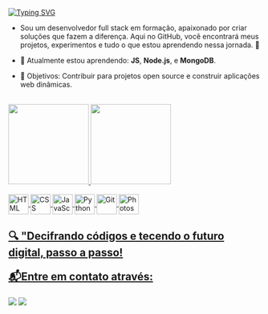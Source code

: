 <a href="https://git.io/typing-svg"><img src="https://readme-typing-svg.demolab.com?font=Fira+Code&pause=1000&random=false&width=435&lines=Ol%C3%A1+Mundo+%F0%9F%96%96%F0%9F%A4%96;Me+chamo+Filipe;Sou+um+futuro+full+stack+dev+%F0%9F%9A%80" alt="Typing SVG" /></a>

- Sou um desenvolvedor full stack em formação, apaixonado por criar soluções que fazem a diferença. Aqui no GitHub, você encontrará meus projetos, experimentos e tudo o que estou aprendendo nessa jornada. 🚀

- 🌱 Atualmente estou aprendendo: **JS**, **Node.js**, e **MongoDB**.
- 💼 Objetivos: Contribuir para projetos open source e construir aplicações web dinâmicas.

<br>

<div>
  <a href="https://github.com/pardal-code">
  <img height="160em" src="https://github-readme-stats.vercel.app/api?username=pardal-code&show_icons=true&theme=dark&include_all_commits=true&count_private=true"/>
  <img height="160em" src="https://github-readme-stats.vercel.app/api/top-langs/?username=pardal-code&layout=compact&langs_count=7&theme=dark"/>
</div>

<div style="display: inline_block"><br>
    <img align="center" title="HTML" height="40em" src="https://cdn.jsdelivr.net/gh/devicons/devicon@latest/icons/html5/html5-original.svg"/ >
    <img align="center" title="CSS" height="40em" src="https://cdn.jsdelivr.net/gh/devicons/devicon@latest/icons/css3/css3-original.svg"/>
    <img align="center" title="JavaScript" height="40em" src="https://cdn.jsdelivr.net/gh/devicons/devicon@latest/icons/javascript/javascript-original.svg"/>
    <img align="center" title="Python" height="40em" src="https://cdn.jsdelivr.net/gh/devicons/devicon@latest/icons/python/python-original.svg" />
    <img align="center" title="Git" height="40em" src="https://cdn.jsdelivr.net/gh/devicons/devicon@latest/icons/git/git-original.svg"/>
    <img align="center" title="Photoshop" height="40em" src="https://skillicons.dev/icons?i=ps"/>
</div>

<div>
  <h2>🔍 "Decifrando códigos e tecendo o futuro digital, passo a passo!
  
 📬Entre em contato através:</h2>
  <a href="https://www.linkedin.com/in/filipe-pardal12/" target="_blank"><img src="https://img.shields.io/badge/-LinkedIn-%230077B5?style=for-the-badge&logo=linkedin&logoColor=white" target="_blank"></a>
  <a href="lima.01br@outlook.com" target="_blank"><img src="https://img.shields.io/badge/Microsoft_Outlook-0078D4?style=for-the-badge&logo=microsoft-outlook&logoColor=white" target="_blank"></a>
</div>
